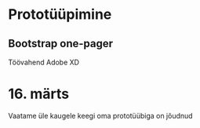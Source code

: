 # Prototüüpimine

## Bootstrap one-pager

Töövahend Adobe XD

# 16. märts
Vaatame üle kaugele keegi oma prototüübiga on jõudnud

